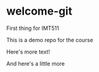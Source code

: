 # welcome-git
First thing for IMT511

This is a demo repo for the course

Here's more text!

And here's a little more